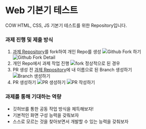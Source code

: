 # Web 기본기 테스트
COW HTML, CSS, JS 기본기 테스트를 위한 Repository입니다.

### 과제 진행 및 제출 방식
1. [과제 Repository](https://github.com/MJU-Coin/22-S-basic-test)를 fork하여 개인 Repo를 생성
![Github Fork 하기](https://user-images.githubusercontent.com/61923768/175819407-61e3df49-11f9-4565-b358-5d5fd399b45d.png)
![Github Fork Detail](https://user-images.githubusercontent.com/61923768/175819509-bd16563f-c37f-4183-95a1-9455390e0335.png)
2. 개인 Repo에서 과제 작업 진행
![fork 정상적으로 된 경우](https://user-images.githubusercontent.com/61923768/175819669-8309ef2f-e3f0-40c5-98fd-3a86e911764a.png)
3. PR 생성 전 [과제 Repository](https://github.com/MJU-Coin/22-S-basic-test)에 내 이름으로 된 Branch 생성하기
![Branch 생성하기](https://user-images.githubusercontent.com/61923768/175819862-e1158cf1-6914-4789-a56c-77fdacb21472.png)
4. PR 생성하기
![PR 생성하기](https://user-images.githubusercontent.com/61923768/175819982-c60b10ca-0629-4c23-aa90-9fe2a63b867d.png)
![PR 작성하기](https://user-images.githubusercontent.com/61923768/175821970-2264ab0b-bb1b-4a69-b36a-aed358ce3889.png)


### 과제를 통해 기대하는 역량

- 깃허브를 통한 공동 작업 방식을 체득해보자!
- 기본적인 화면 구성 능력을 갖춰보자
- 스스로 모르는 것을 찾아보면서 개발할 수 있는 능력을 갖춰보자
